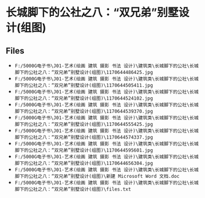 # 长城脚下的公社之八：“双兄弟”别墅设计(组图)

## Files

- `F:/5000G电子书\J01-艺术(绘画 建筑 摄影 书法 设计)\建筑类\长城脚下的公社\长城脚下的公社之八：“双兄弟”别墅设计(组图)\1170644486425.jpg`
- `F:/5000G电子书\J01-艺术(绘画 建筑 摄影 书法 设计)\建筑类\长城脚下的公社\长城脚下的公社之八：“双兄弟”别墅设计(组图)\1170644505411.jpg`
- `F:/5000G电子书\J01-艺术(绘画 建筑 摄影 书法 设计)\建筑类\长城脚下的公社\长城脚下的公社之八：“双兄弟”别墅设计(组图)\1170644524102.jpg`
- `F:/5000G电子书\J01-艺术(绘画 建筑 摄影 书法 设计)\建筑类\长城脚下的公社\长城脚下的公社之八：“双兄弟”别墅设计(组图)\1170644539370.jpg`
- `F:/5000G电子书\J01-艺术(绘画 建筑 摄影 书法 设计)\建筑类\长城脚下的公社\长城脚下的公社之八：“双兄弟”别墅设计(组图)\1170644555425.jpg`
- `F:/5000G电子书\J01-艺术(绘画 建筑 摄影 书法 设计)\建筑类\长城脚下的公社\长城脚下的公社之八：“双兄弟”别墅设计(组图)\1170644574337.jpg`
- `F:/5000G电子书\J01-艺术(绘画 建筑 摄影 书法 设计)\建筑类\长城脚下的公社\长城脚下的公社之八：“双兄弟”别墅设计(组图)\1170644595601.jpg`
- `F:/5000G电子书\J01-艺术(绘画 建筑 摄影 书法 设计)\建筑类\长城脚下的公社\长城脚下的公社之八：“双兄弟”别墅设计(组图)\1170644656304.jpg`
- `F:/5000G电子书\J01-艺术(绘画 建筑 摄影 书法 设计)\建筑类\长城脚下的公社\长城脚下的公社之八：“双兄弟”别墅设计(组图)\新建 Microsoft Word 文档.doc`
- `F:/5000G电子书\J01-艺术(绘画 建筑 摄影 书法 设计)\建筑类\长城脚下的公社\长城脚下的公社之八：“双兄弟”别墅设计(组图)\files.txt`
